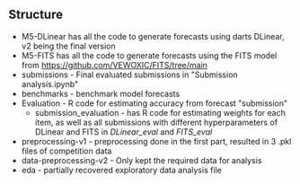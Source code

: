 ## Structure

- M5-DLinear has all the code to generate forecasts using darts DLinear, v2 being the final version
- M5-FITS has all the code to generate forecasts using the FITS model from https://github.com/VEWOXIC/FITS/tree/main
- submissions - Final evaluated submissions in "Submission analysis.ipynb"
- benchmarks - benchmark model forecasts 
- Evaluation - R code for estimating accuracy from forecast "submission"
  - submission_evaluation - has R code for estimating weights for each item, as well as all submissions with different hyperparameters of DLinear and FITS in *DLinear_eval* and *FITS_eval* 
- preprocessing-v1 - preprocessing done in the first part, resulted in 3 .pkl files of competition data
- data-preprocessing-v2 - Only kept the required data for analysis
- eda - partially recovered exploratory data analysis file
